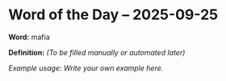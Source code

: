 # Word of the Day – 2025-09-25

**Word:** mafia

**Definition:** _(To be filled manually or automated later)_

*Example usage:* _Write your own example here._
